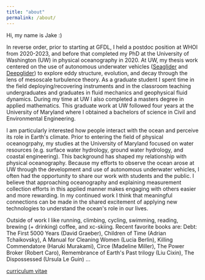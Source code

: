 ```yaml
---
title: "about"
permalink: /about/
---
```


Hi, my name is Jake :)  

In reverse order, prior to starting at GFDL, I held a postdoc position at WHOI from 2020-2023, and before that completed my PhD at the University of Washington (UW) in physical oceanography in 2020. At UW, my thesis work centered on the use of autonomous underwater vehicles ([Seaglider](https://www.youtube.com/watch?v=oPeLpNZB5UY) and [Deepglider](https://www.youtube.com/watch?v=Oxj1SBWSHN8)) to explore eddy structure, evolution, and decay through the lens of mesoscale turbulence theory. As a graduate student I spent time in the field deploying/recovering instruments and in the classroom teaching undergraduates and graduates in fluid mechanics and geophysical fluid dynamics. During my time at UW I also completed a masters degree in applied mathematics. This graduate work at UW followed four years at the University of Maryland where I obtained a bachelors of science in Civil and Environmental Engineering.  

I am particularly interested how people interact with the ocean and perceive its role in Earth's climate. Prior to entering the field of physical oceanogrpahy, my studies at the University of Maryland focused on water resources (e.g. surface water hydrology, ground water hydrology, and coastal engineering). This background has shaped my relationship with physical oceanography. Because my efforts to observe the ocean arose at UW through the development and use of autonomous underwater vehicles, I often had the opportunity to share our work with students and the public. I believe that approaching oceanography and explaining measurement collection efforts in this applied manner makes engaging with others easier and more rewarding. In my continued work I think that meaningful connections can be made in the shared excitement of applying new technologies to understand the ocean's role in our lives.  

Outside of work I like running, climbing, cycling, swimming, reading, brewing (+ drinking) coffee, and xc-skiing. Recent favorite books are: Debt: The First 5000 Years (David Graeber), Children of Time (Adrian Tchaikovsky), A Manual for Cleaning Women (Lucia Berlin), Killing Commendatore (Haruki Murakami), Circe (Madeline Miller), The Power Broker (Robert Caro), Remembrance of Earth's Past trilogy (Liu Cixin), The Dispossessed (Ursula Le Guin) ... 

[curriculum vitae][1]

[1]: /assets/documents/Steinberg_CV_2024_02.pdf
